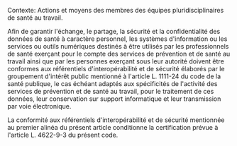 Contexte: Actions et moyens des membres des équipes pluridisciplinaires de santé au travail.

Afin de garantir l'échange, le partage, la sécurité et la confidentialité des données de santé à caractère personnel, les systèmes d'information ou les services ou outils numériques destinés à être utilisés par les professionnels de santé exerçant pour le compte des services de prévention et de santé au travail ainsi que par les personnes exerçant sous leur autorité doivent être conformes aux référentiels d'interopérabilité et de sécurité élaborés par le groupement d'intérêt public mentionné à l'article L. 1111-24 du code de la santé publique, le cas échéant adaptés aux spécificités de l'activité des services de prévention et de santé au travail, pour le traitement de ces données, leur conservation sur support informatique et leur transmission par voie électronique.

La conformité aux référentiels d'interopérabilité et de sécurité mentionnée au premier alinéa du présent article conditionne la certification prévue à l'article L. 4622-9-3 du présent code.
